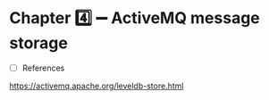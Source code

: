 # Chapter :four: :heavy_minus_sign: ActiveMQ message storage 



- [ ] References

https://activemq.apache.org/leveldb-store.html
